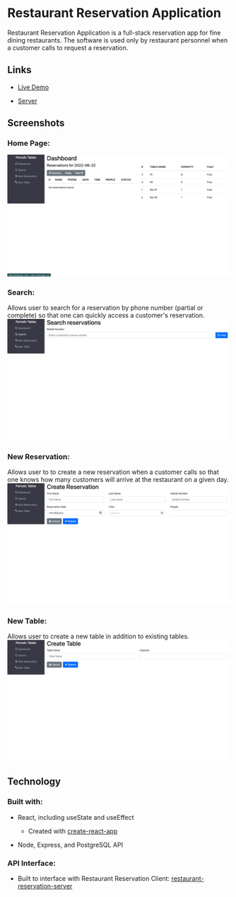 # Restaurant Reservation Application

Restaurant Reservation Application is a full-stack reservation app for fine dining restaurants. The software is used only by restaurant personnel when a customer calls to request a reservation.

## Links

- [Live Demo](https://restaurant-reserv-client.herokuapp.com)

- [Server](https://restaurant-reserv-server.herokuapp.com)

## Screenshots

### Home Page:

![home page](screenshots/Dashboard.png)

### Search:

Allows user to search for a reservation by phone number (partial or complete) so that one can quickly access a customer's reservation.
![search](screenshots/Search.png)

### New Reservation:

Allows user to to create a new reservation when a customer calls so that one knows how many customers will arrive at the restaurant on a given day.
![new_reservation](screenshots/CreateReservation.png)

### New Table:

Allows user to create a new table in addition to existing tables.
![new_table](screenshots/CreateTable.png)

## Technology

### Built with:

- React, including useState and useEffect

  - Created with [create-react-app](https://github.com/facebook/create-react-app)

- Node, Express, and PostgreSQL API

### API Interface:

- Built to interface with Restaurant Reservation Client: [restaurant-reservation-server](https://restaurant-reserv-server.herokuapp.com)
